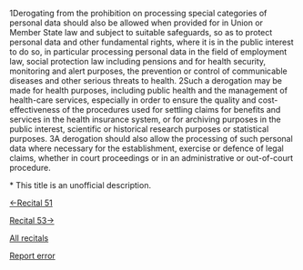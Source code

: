 
1Derogating from the prohibition on processing special categories of personal data should also be allowed when provided for in Union or Member State law and subject to suitable safeguards, so as to protect personal data and other fundamental rights, where it is in the public interest to do so, in particular processing personal data in the field of employment law, social protection law including pensions and for health security, monitoring and alert purposes, the prevention or control of communicable diseases and other serious threats to health. 2Such a derogation may be made for health purposes, including public health and the management of health-care services, especially in order to ensure the quality and cost-effectiveness of the procedures used for settling claims for benefits and services in the health insurance system, or for archiving purposes in the public interest, scientific or historical research purposes or statistical purposes. 3A derogation should also allow the processing of such personal data where necessary for the establishment, exercise or defence of legal claims, whether in court proceedings or in an administrative or out-of-court procedure.


\* This title is an unofficial description.




[←Recital 51](https://gdpr-info.eu/recitals/no-51/ "51 - Protecting Sensitive Personal Data")


[Recital 53→](https://gdpr-info.eu/recitals/no-53/ "53 - Processing of Sensitive Data in Health and Social Sector")


[All recitals](https://gdpr-info.eu/recitals/)

[Report error](https://gdpr-info.eu/gf/?TB_iframe=true&height=306 "Your message")


